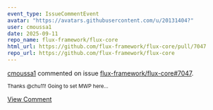 ```yaml
---
event_type: IssueCommentEvent
avatar: "https://avatars.githubusercontent.com/u/20131404?"
user: cmoussa1
date: 2025-09-11
repo_name: flux-framework/flux-core
html_url: https://github.com/flux-framework/flux-core/pull/7047
repo_url: https://github.com/flux-framework/flux-core
---
```


<a href='https://github.com/cmoussa1' target='_blank'>cmoussa1</a> commented on issue <a href='https://github.com/flux-framework/flux-core/pull/7047' target='_blank'>flux-framework/flux-core#7047</a>.

<small>Thanks @chu11! Going to set MWP here...</small>

<a href='https://github.com/flux-framework/flux-core/pull/7047' target='_blank'>View Comment</a>